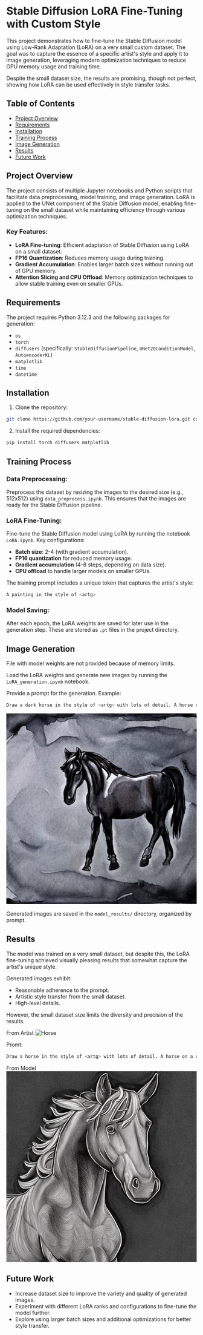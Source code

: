 # Stable Diffusion LoRA Fine-Tuning with Custom Style

This project demonstrates how to fine-tune the Stable Diffusion model using Low-Rank Adaptation (LoRA) on a very small custom dataset. The goal was to capture the essence of a specific artist's style and apply it to image generation, leveraging modern optimization techniques to reduce GPU memory usage and training time.

Despite the small dataset size, the results are promising, though not perfect, showing how LoRA can be used effectively in style transfer tasks.

## Table of Contents

- [Project Overview](#project-overview)
- [Requirements](#requirements)
- [Installation](#installation)
- [Training Process](#training-process)
- [Image Generation](#image-generation)
- [Results](#results)
- [Future Work](#future-work)

## Project Overview

The project consists of multiple Jupyter notebooks and Python scripts that facilitate data preprocessing, model training, and image generation. LoRA is applied to the UNet component of the Stable Diffusion model, enabling fine-tuning on the small dataset while maintaining efficiency through various optimization techniques.

### Key Features:

- **LoRA Fine-tuning**: Efficient adaptation of Stable Diffusion using LoRA on a small dataset.
- **FP16 Quantization**: Reduces memory usage during training.
- **Gradient Accumulation**: Enables larger batch sizes without running out of GPU memory.
- **Attention Slicing and CPU Offload**: Memory optimization techniques to allow stable training even on smaller GPUs.

## Requirements

The project requires Python 3.12.3 and the following packages for generation:

- `os`
- `torch`
- `diffusers` (specifically: `StableDiffusionPipeline`, `UNet2DConditionModel`, `AutoencoderKL`)
- `matplotlib`
- `time`
- `datetime`

## Installation

1. Clone the repository:

```bash
git clone https://github.com/your-username/stable-diffusion-lora.git cd stable-diffusion-lora
```

2. Install the required dependencies:

```bash
pip install torch diffusers matplotlib
```

## Training Process

### Data Preprocessing:

Preprocess the dataset by resizing the images to the desired size (e.g., 512x512) using `data_preprocess.ipynb`. This ensures that the images are ready for the Stable Diffusion pipeline.

### LoRA Fine-Tuning:

Fine-tune the Stable Diffusion model using LoRA by running the notebook `LoRA.ipynb`. Key configurations:

- **Batch size**: 2-4 (with gradient accumulation).
- **FP16 quantization** for reduced memory usage.
- **Gradient accumulation** (4-8 steps, depending on data size).
- **CPU offload** to handle larger models on smaller GPUs.

The training prompt includes a unique token that captures the artist's style:
```bash
A painting in the style of <artg>
```

### Model Saving:

After each epoch, the LoRA weights are saved for later use in the generation step. These are stored as `.pt` files in the project directory.

## Image Generation

File with model weights are not provided because of memory limits.

Load the LoRA weights and generate new images by running the `LoRA_generation.ipynb` notebook.

Provide a prompt for the generation. Example:

```bash
Draw a dark horse in the style of <artg> with lots of detail. A horse on a dark watercolor background.
```
![Horse](model_results/Draw_a_dark_horse_in_the_style_of_artg_with_lots_o/generated_20241011_104954_2.png)

Generated images are saved in the `model_results/` directory, organized by prompt.

## Results

The model was trained on a very small dataset, but despite this, the LoRA fine-tuning achieved visually pleasing results that somewhat capture the artist's unique style.

Generated images exhibit:

- Reasonable adherence to the prompt.
- Artistic style transfer from the small dataset.
- High-level details.

However, the small dataset size limits the diversity and precision of the results.

From Artist
![Horse](data/proc_data/24.jpg)

Promt:
```bash
Draw a horse in the style of <artg> with lots of detail. A horse on a dark background.
```

From Model
![Horse](model_results/generated_Draw_a_dark_horse_with_lots_of_detail._A_horse_on__20241008_111949_3.png)

## Future Work

- Increase dataset size to improve the variety and quality of generated images.
- Experiment with different LoRA ranks and configurations to fine-tune the model further.
- Explore using larger batch sizes and additional optimizations for better style transfer.

